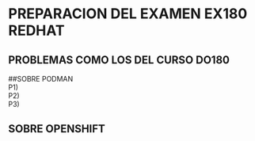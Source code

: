 # PREPARACION DEL EXAMEN EX180 REDHAT
## PROBLEMAS COMO LOS DEL CURSO DO180  

##SOBRE PODMAN  
P1)  
P2)  
P3)  

## SOBRE OPENSHIFT



